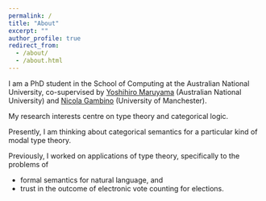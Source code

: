 ```yaml
---
permalink: /
title: "About"
excerpt: ""
author_profile: true
redirect_from: 
  - /about/
  - /about.html
---
```


I am a PhD student in the School of Computing at the Australian National University, co-supervised by [Yoshihiro Maruyama](https://comp.anu.edu.au/people/yoshihiro-maruyama/) (Australian National University) and [Nicola Gambino](https://personalpages.manchester.ac.uk/staff/Nicola.Gambino/) (University of Manchester).

My research interests centre on type theory and categorical logic.

Presently, I am thinking about categorical semantics for a particular kind of modal type theory. 

Previously, I worked on applications of type theory, specifically to the problems of
* formal semantics for natural language, and
* trust in the outcome of electronic vote counting for elections. 

